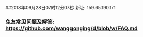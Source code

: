 ##2018年09月28日07时12分07秒 新址: 159.65.190.171
### 兔友常见问题及解答: https://github.com/wanggonging/d/blob/w/FAQ.md
